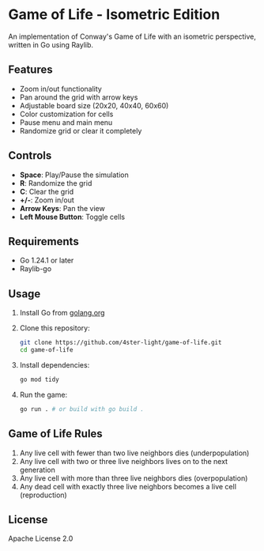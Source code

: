 # Game of Life - Isometric Edition

An implementation of Conway's Game of Life with an isometric perspective,
written in Go using Raylib.

## Features

- Zoom in/out functionality
- Pan around the grid with arrow keys
- Adjustable board size (20x20, 40x40, 60x60)
- Color customization for cells
- Pause menu and main menu
- Randomize grid or clear it completely

## Controls

- **Space**: Play/Pause the simulation
- **R**: Randomize the grid
- **C**: Clear the grid
- **+/-**: Zoom in/out
- **Arrow Keys**: Pan the view
- **Left Mouse Button**: Toggle cells

## Requirements

- Go 1.24.1 or later
- Raylib-go

## Usage

1. Install Go from [golang.org](https://golang.org/)

2. Clone this repository:

   ```bash
   git clone https://github.com/4ster-light/game-of-life.git
   cd game-of-life
   ```

3. Install dependencies:

   ```bash
   go mod tidy
   ```

4. Run the game:

   ```bash
   go run . # or build with go build .
   ```

## Game of Life Rules

1. Any live cell with fewer than two live neighbors dies (underpopulation)
2. Any live cell with two or three live neighbors lives on to the next
   generation
3. Any live cell with more than three live neighbors dies (overpopulation)
4. Any dead cell with exactly three live neighbors becomes a live cell
   (reproduction)

## License

Apache License 2.0
